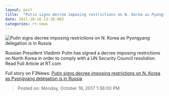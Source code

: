 ```yaml
---
layout: post
title:  "Putin signs decree imposing restrictions on N. Korea as Pyongyang delegation is in Russia"
date: 2017-10-16 13:36:00Z
categories: rt-news
---
```


![Putin signs decree imposing restrictions on N. Korea as Pyongyang delegation is in Russia](https://cdni.rt.com/files/2017.10/article/59e4b763fc7e935d358b4567.jpg)

Russian President Vladimir Putin has signed a decree imposing restrictions on North Korea in order to comply with a UN Security Council resolution. Read Full Article at RT.com


Full story on F3News: [Putin signs decree imposing restrictions on N. Korea as Pyongyang delegation is in Russia](http://www.f3nws.com/n/bjjChH)

> Posted on: Monday, October 16, 2017 1:36:00 PM
